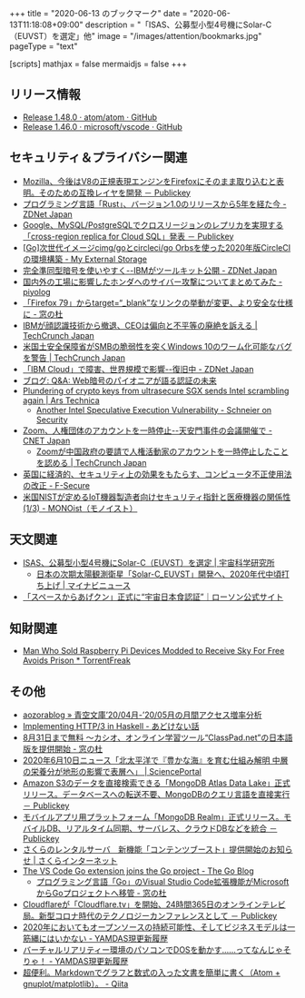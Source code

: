+++
title = "2020-06-13 のブックマーク"
date =  "2020-06-13T11:18:08+09:00"
description = "「ISAS、公募型小型4号機にSolar-C（EUVST）を選定」他"
image = "/images/attention/bookmarks.jpg"
pageType = "text"

[scripts]
  mathjax = false
  mermaidjs = false
+++

## リリース情報

- [Release 1.48.0 · atom/atom · GitHub](https://github.com/atom/atom/releases/tag/v1.48.0)
- [Release 1.46.0 · microsoft/vscode · GitHub](https://github.com/microsoft/vscode/releases/tag/1.46.0)

## セキュリティ＆プライバシー関連

- [Mozilla、今後はV8の正規表現エンジンをFirefoxにそのまま取り込むと表明。そのための互換レイヤを開発 － Publickey](https://www.publickey1.jp/blog/20/mozillav8firefox.html)
- [プログラミング言語「Rust」、バージョン1.0のリリースから5年を経た今 - ZDNet Japan](https://japan.zdnet.com/article/35153985/)
- [Google、MySQL/PostgreSQLでクロスリージョンのレプリカを実現する「cross-region replica for Cloud SQL」発表 － Publickey](https://www.publickey1.jp/blog/20/googlemysqlpostgresqlcross-region_replica_for_cloud_sql.html)
- [[Go]次世代イメージcimg/goとcircleci/go Orbsを使った2020年版CircleCIの環境構築 - My External Storage](https://budougumi0617.github.io/2020/06/08/circleci_cimg_go_2020/)
- [完全準同型暗号を使いやすく--IBMがツールキット公開 - ZDNet Japan](https://japan.zdnet.com/article/35154938/)
- [国内外の工場に影響したホンダへのサイバー攻撃についてまとめてみた - piyolog](https://piyolog.hatenadiary.jp/entry/2020/06/10/030123)
- [「Firefox 79」からtarget=“_blank”なリンクの挙動が変更、より安全な仕様に - 窓の杜](https://forest.watch.impress.co.jp/docs/news/1257725.html)
- [IBMが顔認識技術から撤退、CEOは偏向と不平等の廃絶を訴える  |  TechCrunch Japan](https://jp.techcrunch.com/2020/06/09/2020-06-08-ibm-ends-all-facial-recognition-work-as-ceo-calls-out-bias-and-inequality/)
- [米国土安全保障省がSMBの脆弱性を突くWindows 10のワーム化可能なバグを警告  |  TechCrunch Japan](https://jp.techcrunch.com/2020/06/09/2020-06-08-homeland-security-windows-10-wormable-bug/)
- [「IBM Cloud」で障害、世界規模で影響--復旧中 - ZDNet Japan](https://japan.zdnet.com/article/35155054/)
- [ブログ: Q&A: Web暗号のパイオニアが語る認証の未来](https://okuranagaimo.blogspot.com/2020/06/q-web.html)
- [Plundering of crypto keys from ultrasecure SGX sends Intel scrambling again | Ars Technica](https://arstechnica.com/information-technology/2020/06/new-exploits-plunder-crypto-keys-and-more-from-intels-ultrasecure-sgx/)
    - [Another Intel Speculative Execution Vulnerability - Schneier on Security](https://www.schneier.com/blog/archives/2020/06/another_intel_s.html)
- [Zoom、人権団体のアカウントを一時停止--天安門事件の会議開催で - CNET Japan](https://japan.cnet.com/article/35155203/)
    - [Zoomが中国政府の要請で人権活動家のアカウントを一時停止したことを認める  |  TechCrunch Japan](https://jp.techcrunch.com/2020/06/13/2020-06-11-zoom-admits-to-shutting-down-activist-accounts-at-the-request-of-the-chinese-government/)
- [英国に経済的、セキュリティ上の効果をもたらす、コンピュータ不正使用法の改正 - F-Secure](https://blog.f-secure.com/ja/reforming-the-uks-computer-misuse-act-has-economic-security-benefits-for-the-nation/)
- [米国NISTが定めるIoT機器製造者向けセキュリティ指針と医療機器の関係性 (1/3) - MONOist（モノイスト）](https://monoist.atmarkit.co.jp/mn/articles/2006/12/news027.html)

## 天文関連

- [ISAS、公募型小型4号機にSolar-C（EUVST）を選定 | 宇宙科学研究所](http://www.isas.jaxa.jp/topics/002369.html)
    - [日本の次期太陽観測衛星「Solar-C_EUVST」開発へ、2020年代中頃打ち上げ | マイナビニュース](https://news.mynavi.jp/article/20200617-1058349/)
- [「スペースからあげクン」正式に“宇宙日本食認証”｜ローソン公式サイト](https://www.lawson.co.jp/company/news/detail/1400063_2504.html)

## 知財関連

- [Man Who Sold Raspberry Pi Devices Modded to Receive Sky For Free Avoids Prison * TorrentFreak](https://torrentfreak.com/man-who-sold-raspberry-pi-devices-modded-to-receive-sky-for-free-avoids-prison-200610/)

## その他

- [aozorablog » 青空文庫’20/04月-’20/05月の月間アクセス増率分析](https://www.aozora.gr.jp/aozorablog/?p=4450)
- [Implementing HTTP/3 in Haskell - あどけない話](https://kazu-yamamoto.hatenablog.jp/entry/2020/06/09/155236)
- [8月31日まで無料 ～カシオ、オンライン学習ツール“ClassPad.net”の日本語版を提供開始 - 窓の杜](https://forest.watch.impress.co.jp/docs/news/1258224.html)
- [2020年6月10日ニュース「北太平洋で『豊かな海』を育む仕組み解明 中層の栄養分が地形の影響で表層へ」 | SciencePortal](https://scienceportal.jst.go.jp/news/newsflash_review/newsflash/2020/06/20200610_01.html)
- [Amazon S3のデータを直接検索できる「MongoDB Atlas Data Lake」正式リリース。データベースへの転送不要、MongoDBのクエリ言語を直接実行 － Publickey](https://www.publickey1.jp/blog/20/amazon_s3mongodb_atlas_data_lakemongodb.html)
- [モバイルアプリ用プラットフォーム「MongoDB Realm」正式リリース。モバイルDB、リアルタイム同期、サーバレス、クラウドDBなどを統合 － Publickey](https://www.publickey1.jp/blog/20/mongodb_realmdbdb.html)
- [さくらのレンタルサーバ　新機能「コンテンツブースト」提供開始のお知らせ | さくらインターネット](https://www.sakura.ad.jp/information/announcements/2020/06/10/1968204052/)
- [The VS Code Go extension joins the Go project - The Go Blog](https://blog.golang.org/vscode-go)
    - [プログラミング言語「Go」のVisual Studio Code拡張機能がMicrosoftからGoプロジェクトへ移管 - 窓の杜](https://forest.watch.impress.co.jp/docs/news/1258066.html)
- [Cloudflareが「Cloudflare.tv」を開始、24時間365日のオンラインテレビ局。新型コロナ時代のテクノロジーカンファレンスとして － Publickey](https://www.publickey1.jp/blog/20/cloudflarecloudflaretv24365.html)
- [2020年においてもオープンソースの持続可能性、そしてビジネスモデルは一筋縄にはいかない - YAMDAS現更新履歴](https://yamdas.hatenablog.com/entry/20200608/open-source-sustainability)
- [バーチャルリアリティー環境のパソコンでDOSを動かす……ってなんじゃそりゃ！ - YAMDAS現更新履歴](https://yamdas.hatenablog.com/entry/20200608/vr-dos)
- [超便利。Markdownでグラフと数式の入った文書を簡単に書く（Atom + gnuplot/matplotlib）。 - Qiita](https://qiita.com/atmol/items/26cb52dfd8812663fede)
